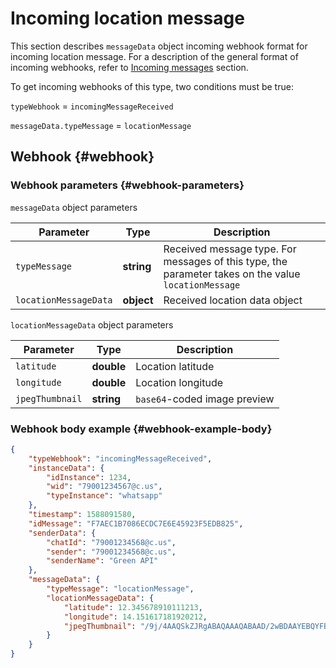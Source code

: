 # Incoming location message

This section describes `messageData` object incoming webhook format for incoming location message. For a description of the general format of incoming webhooks, refer to [Incoming messages](Webhook-IncomingMessageReceived.md) section. 

To get incoming webhooks of this type, two conditions must be true:

`typeWebhook` = `incomingMessageReceived`

`messageData.typeMessage` = `locationMessage`

## Webhook {#webhook}

### Webhook parameters {#webhook-parameters}

`messageData` object parameters

Parameter | Type | Description
----- | ----- | -----
`typeMessage` | **string** | Received message type. For messages of this type, the parameter takes on the value `locationMessage`
`locationMessageData` | **object** | Received location data object

`locationMessageData` object parameters

Parameter | Type | Description
----- | ----- | -----
`latitude` | **double** | Location latitude
`longitude` | **double** | Location longitude
`jpegThumbnail` | **string** | `base64`-coded image preview

### Webhook body example {#webhook-example-body}

```json
{
    "typeWebhook": "incomingMessageReceived",
    "instanceData": {
        "idInstance": 1234,
        "wid": "79001234567@c.us",
        "typeInstance": "whatsapp"
    },
    "timestamp": 1588091580,
    "idMessage": "F7AEC1B7086ECDC7E6E45923F5EDB825",
    "senderData": {
        "chatId": "79001234568@c.us",
        "sender": "79001234568@c.us",
        "senderName": "Green API"
    },
    "messageData": {
        "typeMessage": "locationMessage",
        "locationMessageData": {
            "latitude": 12.345678910111213,
            "longitude": 14.151617181920212,
            "jpegThumbnail": "/9j/4AAQSkZJRgABAQAAAQABAAD/2wBDAAYEBQYFBAYGBQYHBwYIChAKCgkJChQODwwQFx="
        }
    }
}
```
